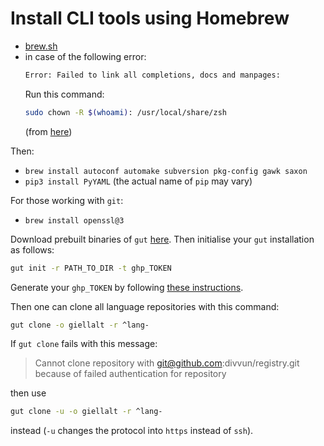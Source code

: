 # Install CLI tools using Homebrew

- [brew.sh](https://brew.sh/index_nn)
- in case of the following error:
  ```sh
  Error: Failed to link all completions, docs and manpages:
  ```
  Run this command:
  ```sh
  sudo chown -R $(whoami): /usr/local/share/zsh
  ```
  (from [here](https://github.com/Homebrew/discussions/discussions/600))

Then:
- `brew install autoconf automake subversion pkg-config gawk saxon`
- `pip3 install PyYAML` (the actual name of `pip` may vary)

For those working with `git`:
- `brew install openssl@3`

Download prebuilt binaries of `gut` [here](https://divvun.no/divvun/gut).
Then initialise your `gut` installation as follows:

```sh
gut init -r PATH_TO_DIR -t ghp_TOKEN
```

Generate your `ghp_TOKEN` by following
[these instructions](https://docs.github.com/en/authentication/keeping-your-account-and-data-secure/creating-a-personal-access-token).

Then one can clone all language repositories with this command:

```sh
gut clone -o giellalt -r ^lang-
```

If `gut clone` fails with this message:

> Cannot clone repository with git@github.com:divvun/registry.git because of failed authentication for repository

then use

```sh
gut clone -u -o giellalt -r ^lang-
```

instead (`-u` changes the protocol into `https` instead of `ssh`).
